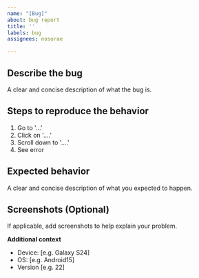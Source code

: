 ```yaml
---
name: "[Bug]"
about: bug report
title: ''
labels: bug
assignees: nosorae

---
```


## Describe the bug
A clear and concise description of what the bug is.

## Steps to reproduce the behavior
1. Go to '...'
2. Click on '....'
3. Scroll down to '....'
4. See error

## Expected behavior
A clear and concise description of what you expected to happen.

## Screenshots (Optional)
If applicable, add screenshots to help explain your problem.

**Additional context**
 - Device: [e.g. Galaxy S24]
 - OS: [e.g. Android15]
 - Version [e.g. 22]
